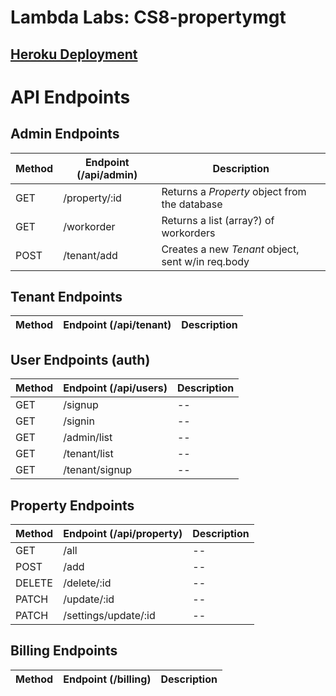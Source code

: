 # Lambda Labs: CS8-propertymgt

## [Heroku Deployment](https://lsmgt.herokuapp.com/)

# API Endpoints

## Admin Endpoints

| Method | Endpoint (/api/admin) | Description                                       |
| ------ | --------------------- | ------------------------------------------------- |
| GET    | /property/:id         | Returns a _Property_ object from the database     |
| GET    | /workorder            | Returns a list (array?) of workorders             |
| POST   | /tenant/add           | Creates a new _Tenant_ object, sent w/in req.body |

## Tenant Endpoints

| Method | Endpoint (/api/tenant) | Description |
| ------ | ---------------------- | ----------- |


## User Endpoints (auth)

| Method | Endpoint (/api/users) | Description |
| ------ | --------------------- | ----------- |
| GET    | /signup               | --          |
| GET    | /signin               | --          |
| GET    | /admin/list           | --          |
| GET    | /tenant/list          | --          |
| GET    | /tenant/signup        | --          |

## Property Endpoints

| Method | Endpoint (/api/property) | Description |
| ------ | ------------------------ | ----------- |
| GET    | /all                     | --          |
| POST   | /add                     | --          |
| DELETE | /delete/:id              | --          |
| PATCH  | /update/:id              | --          |
| PATCH  | /settings/update/:id     | --          |

## Billing Endpoints

| Method | Endpoint (/billing) | Description |
| ------ | ------------------- | ----------- |

